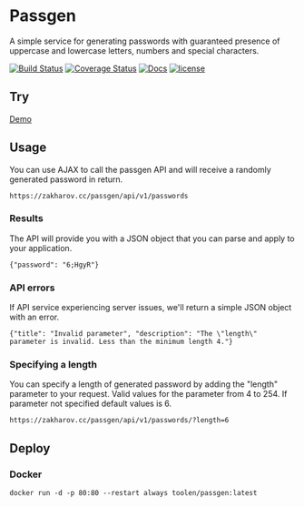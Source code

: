 # Passgen

A simple service for generating passwords with guaranteed presence of uppercase and lowercase letters, numbers and special characters.

[![Build Status](https://travis-ci.org/toolen/passgen.svg?branch=master)](https://travis-ci.org/toolen/passgen)
[![Coverage Status](https://coveralls.io/repos/github/toolen/passgen/badge.svg?branch=master)](https://coveralls.io/github/toolen/passgen?branch=master)
[![Docs](https://readthedocs.org/projects/passgen/badge/?version=master)](http://passgen.readthedocs.io/en/master)
[![license](https://img.shields.io/github/license/toolen/passgen.svg)](https://github.com/toolen/passgen/blob/master/LICENSE)

## Try

[Demo](https://toolen.github.io/passgen/#try)

## Usage

You can use AJAX to call the passgen API and will receive a randomly generated password in return.

```
https://zakharov.cc/passgen/api/v1/passwords
```

### Results

The API will provide you with a JSON object that you can parse and apply to your application.

```
{"password": "6;HgyR"}
```

### API errors

If API service experiencing server issues, we'll return a simple JSON object with an error.

```
{"title": "Invalid parameter", "description": "The \"length\" parameter is invalid. Less than the minimum length 4."}
```

### Specifying a length

You can specify a length of generated password by adding the "length" parameter to your request. Valid values for the parameter from 4 to 254. If parameter not specified default values is 6.

```
https://zakharov.cc/passgen/api/v1/passwords/?length=6
```

## Deploy

### Docker

```
docker run -d -p 80:80 --restart always toolen/passgen:latest
```
